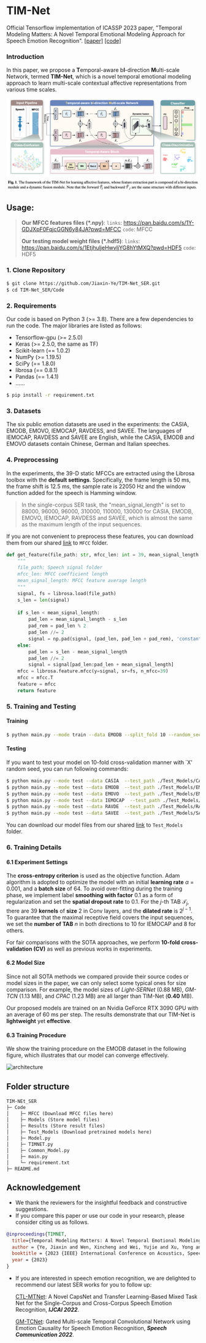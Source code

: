 # TIM-Net

Official Tensorflow implementation of ICASSP 2023 paper, "Temporal Modeling Matters: A Novel Temporal Emotional Modeling Approach for Speech Emotion Recognition". [[paper]](https://arxiv.org/abs/2211.08233) [[code]](https://github.com/Jiaxin-Ye/TIM-Net_SER) 

### Introduction

In this paper, we propose a **T**emporal-aware b**I**-direction **M**ulti-scale Network, termed **TIM-Net**, which is a novel temporal emotional modeling approach to learn multi-scale contextual affective representations from various time scales. 

![architecture](./Fig/architecture.png)

## Usage:

> **Our MFCC features files (*.npy)**: `links`: https://pan.baidu.com/s/1Y-GDJXpF0FqjcGGN6y84JA?pwd=MFCC `code`: MFCC 
>
>**Our testing model weight files (*.hdf5)**: `links`:  https://pan.baidu.com/s/1EtjhuljeHwvIjYG8hYtMXQ?pwd=HDF5 `code`: HDF5 

### 1. Clone Repository

```bash
$ git clone https://github.com/Jiaxin-Ye/TIM-Net_SER.git
$ cd TIM-Net_SER/Code
```

### 2. Requirements

Our code is based on Python 3 (>= 3.8). There are a few dependencies to run the code. The major libraries are listed as follows:

* Tensorflow-gpu (>= 2.5.0)
* Keras (>= 2.5.0, the same as TF)
* Scikit-learn (== 1.0.2)
* NumPy (>= 1.19.5)
* SciPy (== 1.8.0)
* librosa (== 0.8.1)
* Pandas (== 1.4.1)
* ......

```bash
$ pip install -r requirement.txt
```

### 3. Datasets

The six public emotion datasets are used in the experiments: the CASIA, EMODB, EMOVO, IEMOCAP, RAVDESS, and SAVEE. The languages of IEMOCAP, RAVDESS and SAVEE are English, while the CASIA, EMODB and EMOVO datasets contain Chinese, German and Italian speeches.

### 4. Preprocessing

In the experiments, the 39-D static MFCCs are extracted using the Librosa toolbox with the **default settings**. Specifically, the frame length is 50 ms, the frame shift is 12.5 ms, the sample rate is 22050 Hz and the window function added for the speech is Hamming window. 

> In the single-corpus SER task, the "mean_signal_length" is set to 88000, 96000, 96000, 310000, 110000, 130000 for CASIA, EMODB, EMOVO, IEMOCAP, RAVDESS and SAVEE, which is almost the same as the maximum length of the input sequences.

If you are not convenient  to preprocess these features, you can download them from our shared [link](https://pan.baidu.com/s/1Y-GDJXpF0FqjcGGN6y84JA?pwd=MFCC ) to `MFCC` folder.

```python
def get_feature(file_path: str, mfcc_len: int = 39, mean_signal_length: int = 100000):
  	"""
    file_path: Speech signal folder
    mfcc_len: MFCC coefficient length
    mean_signal_length: MFCC feature average length
  	"""
    signal, fs = librosa.load(file_path)
    s_len = len(signal)

    if s_len < mean_signal_length:
        pad_len = mean_signal_length - s_len
        pad_rem = pad_len % 2
        pad_len //= 2
        signal = np.pad(signal, (pad_len, pad_len + pad_rem), 'constant', constant_values = 0)
    else:
        pad_len = s_len - mean_signal_length
        pad_len //= 2
        signal = signal[pad_len:pad_len + mean_signal_length]
    mfcc = librosa.feature.mfcc(y=signal, sr=fs, n_mfcc=39)
    mfcc = mfcc.T
    feature = mfcc
    return feature
```

### 5. Training and Testing

#### Training

```bash
$ python main.py --mode train --data EMODB --split_fold 10 --random_seed 46 --epoch 300 --gpu 0
```

#### Testing

If you want to test your model on 10-fold cross-validation manner with `X' random seed, you can run following commands:

```bash
$ python main.py --mode test --data CASIA  --test_path ./Test_Models/CASIA_32 --split_fold 10 --random_seed 32
$ python main.py --mode test --data EMODB  --test_path ./Test_Models/EMODB_46 --split_fold 10 --random_seed 46
$ python main.py --mode test --data EMOVO  --test_path ./Test_Models/EMOVO_1 --split_fold 10 --random_seed 1
$ python main.py --mode test --data IEMOCAP  --test_path ./Test_Models/IEMOCAP_16 --split_fold 10 --random_seed 16
$ python main.py --mode test --data RAVDE  --test_path ./Test_Models/RAVDE_46 --split_fold 10 --random_seed 46
$ python main.py --mode test --data SAVEE  --test_path ./Test_Models/SAVEE_44 --split_fold 10 --random_seed 44
```

You can download our model files from our shared [link]( https://pan.baidu.com/s/1EtjhuljeHwvIjYG8hYtMXQ?pwd=HDF5) to `Test_Models` folder. 

### 6. Training Details

#### 6.1 Experiment Settings

The **cross-entropy criterion** is used as the objective function. Adam algorithm is adopted to optimize the model with an initial **learning rate** $\alpha$ = $0.001$, and a **batch size** of 64. To avoid over-fitting during the training phase, we implement label **smoothing with factor** 0.1 as a form of regularization and set the **spatial dropout rate** to 0.1. For the $j$-th TAB $\mathcal{T}_j$, there are 39 **kernels** of **size** 2 in Conv layers, and the **dilated rate** is $2^{j-1}$. To guarantee that the maximal receptive field covers the input sequences, we set the **number of TAB** $n$ in both directions to 10 for IEMOCAP and 8 for others.

For fair comparisons with the SOTA approaches, we perform **10-fold cross-validation (CV)** as well as previous works in experiments. 

#### 6.2 Model Size

Since not all SOTA methods we compared provide their source codes or model sizes in the paper, we can only select some typical ones for size comparison. For example, the model sizes of *Light-SERNet* (0.88 MB), *GM-TCN* (1.13 MB), and *CPAC* (1.23 MB) are all larger than TIM-Net (**0.40** MB). 

Our proposed models are trained on an Nvidia GeForce RTX 3090 GPU with an average of 60 ms per step. The results demonstrate that our TIM-Net is **lightweight** yet **effective**.

#### 6.3 Training Procedure

We show the training procedure on the EMODB dataset in the following figure, which illustrates that our model can converge effectively.

![architecture](./Fig/training.png)

## Folder structure

```
TIM-NEt_SER
├─ Code
│    ├─ MFCC (Download MFCC files here)
│    ├─ Models (Store model files)
│    ├─ Results (Store result files)
│    ├─ Test_Models (Download pretrained models here)
│    ├─ Model.py
│    ├─ TIMNET.py
│    ├─ Common_Model.py
│    ├─ main.py
│    └─ requirement.txt
├─ README.md
```

## Acknowledgement

- We thank the reviewers for the insightful feedback and constructive suggestions.
- If you compare this paper or use our code in your research, please consider citing us as follows.
```bibtex
@inproceedings{TIMNET,
  title={Temporal Modeling Matters: A Novel Temporal Emotional Modeling Approach for Speech Emotion Recognition},
  author = {Ye, Jiaxin and Wen, Xincheng and Wei, Yujie and Xu, Yong and Liu, Kunhong and Shan, Hongming},
  booktitle = {2023 {IEEE} International Conference on Acoustics, Speech and Signal Processing ({ICASSP}), Rhodes Island, Greece, June 4-10, 2023},
  year = {2023}
}
```
- If you are interested in speech emotion recognition, we are delighted to recommend our latest SER works for you to follow up: 
  
  [CTL-MTNet](https://www.ijcai.org/proceedings/2022/0320.pdf): A Novel CapsNet and Transfer Learning-Based Mixed Task Net for the Single-Corpus and Cross-Corpus Speech Emotion Recognition, _**IJCAI 2022**_.
  
  [GM-TCNet](https://arxiv.org/abs/2210.15834): Gated Multi-scale Temporal Convolutional Network using Emotion Causality for Speech Emotion Recognition, _**Speech Communication 2022**_.
  


